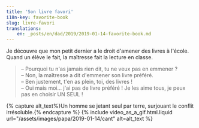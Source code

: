 ```yaml
---
title: 'Son livre favori'
i18n-key: favorite-book
slug: livre-favori
translations:
    en: _posts/en/dad/2019/2019-01-14-favorite-book.md
---
```


Je découvre que mon petit dernier a le droit d'amener des livres à l'école.
Quand un élève le fait, la maîtresse fait la lecture en classe.

<!-- more -->

> – Pourquoi tu n'as jamais rien dit, tu ne veux pas en emmener ?  
> – Non, la maîtresse a dit d'emmener son livre préféré.  
> – Ben justement, t'en as plein, toi, des livres !  
> – Oui mais moi… j'ai pas de livre préféré ! Je les aime tous, je peux pas en
> choisir UN SEUL !

{% capture alt_text%}Un homme se jetant seul par terre, surjouant le conflit
irrésoluble.{% endcapture %} {% include video_as_a_gif.html.liquid
url="/assets/images/papa/2019-01-14/cant"
alt=alt_text
%}
